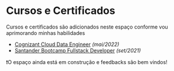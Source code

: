 # Cursos e Certificados

Cursos e certificados são adicionados neste espaço conforme vou aprimorando minhas habilidades

* [Cognizant Cloud Data Engineer](certs/Cognizant%20Cloud%20Data%20Engineer/content.md) *(mai/2022)*
* [Santander Bootcamp Fullstack Developer](certs/Santander%Bootcamp%Fullstack%Developer/content.md) *(set/2021)*

❗O espaço ainda está em construção e feedbacks são bem vindos!
